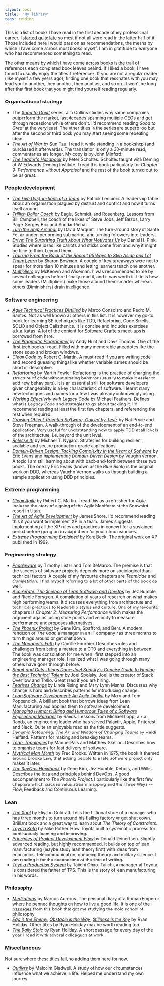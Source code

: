 ```yaml
---
layout: post
title:  "My library"
tags: reading
---
```

This is a list of books I have read in the first decade of my professional career.
I [started quite late](https://lamak-qaizar.github.io/2023/01/04/how-i-started-reading-books.html)
so most if not all were read in the latter half of it.
Those included here I would pass on as recommendations,
the means by which I have come across most books myself.
I am in gratitude to everyone who has recommended something to read.

The other means by which I have come across books is the trail 
of references each completed book leaves behind.
If I liked a book, I have found to usually enjoy the titles it references.
If you are not a regular reader (like myself a few years ago),
finding one book that resonates with you may lead you to another,
then another, then another, and so on.
It won't be long after that first book that you might find yourself reading regularly.

### Organisational strategy
- The _[Good to Great](https://www.google.com/search?q=good+to+great+by+jim+collins)_ series. Jim Collins studies why some companies outperform the market, last decades spanning multiple CEOs and get through recessions while others don't. I'd recommend reading _Good to Great_ at the very least. The other titles in the series are superb too but after the second or third book you may start seeing some repeating ideas.
- _[The Art of War](https://www.google.com/search?q=the+art+of+war)_ by Sun Tzu. I read it while standing in a bookshop (and purchased it afterwards). The translation is only a 30-minute read, commentaries are longer. My copy is by John Minford.
- _[The Leader's Handbook](https://www.google.com/search?q=the+leaders+handbook)_ by Peter Scholtes. Scholtes taught with Deming at W. Edwards Deming Institute. I read this book particularly for _Chapter 9: Performance without Appraisal_ and the rest of the book turned out to be as great.

### People development
- _[The Five Dysfunctions of a Team](https://www.google.com/search?q=the+five+dysfunctions+of+a+team)_ by Patrick Lencioni. A leadership fable about an organisation plagued by distrust and conflict and how it turns itself around.
- _[Trillion Dollar Coach](https://www.google.com/search?q=trillion+dollar+coach)_ by Eagle, Schmidt, and Rosenberg. Lessons from Bill Campbell, the coach of the likes of Steve Jobs, Jeff Bezos, Larry Page, Sergey Brin and Sundar Pichai.
- _[Turn the Ship Around!](https://www.google.com/search?q=turn+the+ship+around)_ by David Marquet. The turn-around story of Sante Fe, an under-performing submarine, and turning followers into leaders.
- _[Drive: The Surprising Truth About What Motivates Us](https://www.google.com/search?q=drive+surprising+truth+about+what+motivates+us)_ by Daniel H. Pink. Studies where ideas like carrots and sticks come from and why it might be time to think beyond them.
- _[Training From the Back of the Room!: 65 Ways to Step Aside and Let Them Learn](https://www.google.com/search?q=training+from+the+back+of+the+room)_ by Sharon Bowman. A couple of key takeaways were not to speak for more than 10 minutes and letting learners teach one another.
- _[Multipliers](https://www.google.com/search?q=multipliers)_ by McKeown and Wiseman. It was recommended to me by several colleagues before I finally read it, and it was worth it. It tells how some leaders (Multipliers) make those around them smarter whereas others (Diminishers) drain intelligence.

### Software engineering
- _[Agile Technical Practices Distilled](https://www.google.com/search?q=agile+technical+practices+distilled)_ by Marco Consolaro and Pedro M. Santos. Not as well known as others in this list. It is however my go-to book for learning SE techniques like TDD, Refactoring, Code Smells, SOLID and Object Calisthenics. It is concise and includes exercises a.k.a. katas. A lot of the content for [Software Crafters](https://software-crafters-karachi.github.io/past-meetups.html) meet-ups is borrowed from here.
- _[The Pragmatic Programmer](https://www.google.com/search?q=the+pragmatic+programmer)_ by Andy Hunt and Dave Thomas. One of the first tech books I read. Filled with many memorable anecdotes like the stone soup and broken windows.
- _[Clean Code](https://www.google.com/search?q=clean+code)_ by Robert C. Martin. A must-read if you are writing code and second guessing things like whether variable names should be short or descriptive.
- _[Refactoring](https://www.google.com/search?q=refactoring+by+martin+fowler)_ by Martin Fowler. Refactoring is the practice of changing the structure of code without altering behavior (usually to make it easier to add new behaviours). It is an essential skill for software developers given changeability is a key characteristic of software. I learnt many new techniques and names for a few I was already unknowingly using.
- _[Working Effectively with Legacy Code](https://www.google.com/search?q=working+effectively+with+legacy+code)_ by Michael Feathers. Defines what is _Legacy Code_ and strategies to go about tackling it. I'd recommend reading at least the first few chapters, and referencing the rest when required.
- _[Growing Object-Oriented Software, Guided by Tests](https://www.google.com/search?q=growing+object+oriented+software+guided+by+tests)_ by Nat Pryce and Steve Freeman. A walk-through of the development of an end-to-end application. Very useful for understanding how to apply TDD at all levels of the architecture, i.e. beyond the unit level.
- _[Release It!](https://www.google.com/search?q=release+it!)_ by Michael T. Nygard. Strategies for building resilient, scalable and secure production-grade applications
- _[Domain-Driven Design: Tackling Complexity in the Heart of Software](https://www.google.com/search?q=domain+driven+design+tackling+complexity+in+the+heart+of+software)_ by Eric Evans and _[Implementing Domain-Driven Design](https://www.google.com/search?q=implementing+domain+driven+design)_ by Vaughn Vernon. A topic I am still learning about with back-and-forth between these two books. The one by Eric Evans (known as the _Blue Book_) is the original work on DDD, whereas Vaughn Vernon walks us through building a sample application using DDD principles.

### Extreme programming
- _[Clean Agile](https://www.google.com/search?q=clean+agile)_ by Robert C. Martin. I read this as a refresher for _Agile_. Includes the story of signing of the Agile Manifesto at the Snowbird resort in Utah.
- _[The Art of Agile Development](https://www.google.com/search?q=the+art+of+agile+development)_ by James Shore. I'd recommend reading this if you want to implement XP in a team. James suggests implementing all the XP rules and practices in concert for a sustained period before going on to adapt them for your circumstances.
- _[Extreme Programming Explained](https://www.google.com/search?q=extreme+programming+explained)_ by Kent Beck. The original work on XP published in 1999.

### Engineering strategy
- _[Peopleware](https://www.google.com/search?q=peopleware+by+tom+demarco)_ by Timothy Lister and Tom DeMarco. The premise is that the success of software projects depends more on sociological than technical factors. A couple of my favourite chapters are _Teamicide_ and _Competition_. I find myself referring to a lot of other parts of the book as well. 
- _[Accelerate: The Science of Lean Software and DevOps](https://www.google.com/search?q=accelerate+the+science+of+lean+software+and+devops)_ by Jez Humble and Nicole Forsgren. A compilation of years of research on what makes high performing teams. It discusses everything from architecture and technical practices to leadership styles and culture. One of my favourite chapters is _Chapter 2: Measuring Performance_ which makes the argument against using story points and velocity to measure performance and proposes alternatives.
- _[The Phoenix Project](https://www.google.com/search?q=the+phoenix+project)_ by Gene Kim, Spafford, and Behr. A modern rendition of _The Goal_: a manager in an IT company has three months to turn things around or get shut down. 
- _[The Manager's Path](https://www.google.com/search?q=the+managers+path)_ by Camille Fournier. Describes roles and challenges from being a mentee to a CTO and everything in between. The book was consolation for me when I first stepped into an engineering manager role. I realized what I was going through many others have gone through before.
- _[Smart and Gets Things Done: Joel Spolsky's Concise Guide to Finding the Best Technical Talent](https://www.google.com/search?q=smart+and+gets+things+done+by+joel+spolsky)_ by Joel Spolsky. Joel is the creator of Stack Overflow and Trello. Great read if you are hiring.
- _[Fearless Change](https://www.google.com/search?q=fearless+change)_ by Linda Rising and Mary Lynn Manns. Discusses why change is hard and describes patterns for introducing change.
- _[Lean Software Development: An Agile Toolkit](https://www.google.com/search?q=fearless+change)_ by Mary and Tom Poppendick. A brilliant book that borrows ideas from Lean Manufacturing and applies them to software development.
- _[Managing Humans: Biting and Humorous Tales of a Software Engineering Manager](https://www.google.com/search?q=managing+humans+by+rands)_ by Rands. Lessons from Michael Lopp, a.k.a. Rands, an engineering leader who has served Palantir, Apple, Pinterest and Slack. Quite an enjoyable read as the title suggests.
- _[Dynamic Reteaming: The Art and Wisdom of Changing Teams](https://www.google.com/search?q=dynamic+reteaming)_ by Heidi Helfand. Patterns for making and breaking teams.
- _[Team Topologies](https://www.google.com/search?q=team+topologies)_ by Manuel Pais and Matthew Skelton. Describes how to organise teams for fast delivery of software.
- _[Mythical Man Month](https://www.google.com/search?q=mythical+man+month)_ by Fred Brooks. Written in 1975, the book is themed around Brooks Law, that adding people to a late software project only makes it later.
- _[The DevOps Handbook](https://www.google.com/search?q=the+devops+handbook)_ by Gene Kim, Jez Humble, Debois, and Willis. Describes the idea and principles behind DevOps. A good accompaniment to _The Phoenix Project_. I particularly like the first few chapters which discuss value stream mapping and the Three Ways -- Flow, Feedback and Continuous Learning.

### Lean
- _[The Goal](https://www.google.com/search?q=the+goal+by+eliyahu+goldratt)_ by Eliyahu Goldratt. Tells the fictional story of a manager who has three months to turn around his flailing factory or get shut down. Brilliant book and a great way to learn about _The Theory of Constraints_.  
- _[Toyota Kata](https://www.google.com/search?q=toyota+kata+by+mike+rother)_ by Mike Rother. How Toyota built a systematic process for continuously learning and improving.
- _[Principles of Product Development Flow](https://www.google.com/search?q=principles+of+product+development+flow)_ by Donald Reinertsen. Slightly advanced reading, but highly recommended. It builds on top of lean manufacturing (maybe study lean theory first) with ideas from economics, telecommunication, queueing theory and military science. I am reading it for the second time at the time of writing.
- _[Toyota Production System](https://www.google.com/search?q=toyota+production+system+by+taiichi+ohno)_ by Taiichi Ohno. Taiichi, a manager at Toyota, is considered the father of TPS. This is the story of lean manufacturing in his words.

### Philosophy
- _[Meditations](https://www.google.com/search?q=meditations+by+marcus+aurelius)_ by Marcus Aurelius. The personal diary of a Roman Emperor where he penned thoughts on how to live a good life. It is one of the [passages](https://lamak-qaizar.github.io/2022/11/03/when-you-wake-up-in-the-morning.html) from this book that got me studying the stoic school of philosophy.
- _[Ego is the Enemy](https://www.google.com/search?q=ego+is+the+enemy)_, _[Obstacle is the Way](https://www.google.com/search?q=obstacle+is+the+way)_, _[Stillness is the Key](https://www.google.com/search?q=stillness+is+the+key)_ by Ryan Holiday. Other titles by Ryan Holiday may be worth reading too.
- _[The Daily Stoic](https://www.google.com/search?q=the+daily+stoic)_ by Ryan Holiday. A short passage for every day of the year. I read it with several colleagues at work.

### Miscellaneous
Not sure where these titles fall, so adding them here for now.

- _[Outliers](https://www.google.com/search?q=outliers+by+malcolm+gladwell)_ by Malcolm Gladwell. A study of how our circumstances influence what we achieve in life. Helped me understand my own journey.